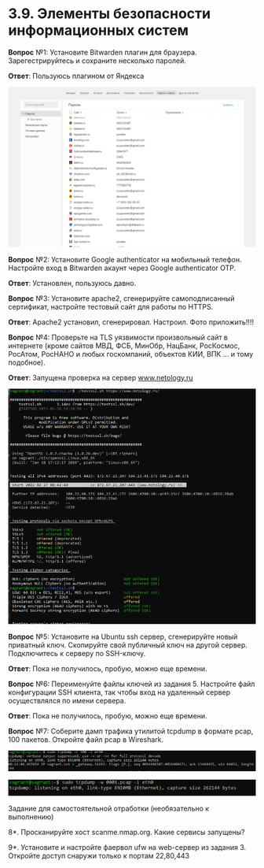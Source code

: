 # 3.9. Элементы безопасности информационных систем

**Вопрос** №1: Установите Bitwarden плагин для браузера. Зарегестрируйтесь и сохраните несколько паролей.

**Ответ**: Пользуюсь плагином от Яндекса

![img.png](img.png)

**Вопрос** №2: Установите Google authenticator на мобильный телефон. Настройте вход в Bitwarden акаунт через Google authenticator OTP.

**Ответ**: Установлен, пользуюсь давно. 

**Вопрос** №3: Установите apache2, сгенерируйте самоподписанный сертификат, настройте тестовый сайт для работы по HTTPS.

**Ответ**:  Аpache2 установил, сгенерировал. Настроил. Фото приложить!!!! 

**Вопрос** №4: Проверьте на TLS уязвимости произвольный сайт в интернете (кроме сайтов МВД, ФСБ, МинОбр, НацБанк, РосКосмос, РосАтом, РосНАНО и любых госкомпаний, объектов КИИ, ВПК ... и тому подобное).

**Ответ**:  Запущена проверка на сервер www.netology.ru 

![img_3.png](img_3.png)

**Вопрос** №5: Установите на Ubuntu ssh сервер, сгенерируйте новый приватный ключ. Скопируйте свой публичный ключ на другой сервер. Подключитесь к серверу по SSH-ключу.

**Ответ**:  Пока не получилось, пробую, можно еще времени.

**Вопрос** №6: Переименуйте файлы ключей из задания 5. Настройте файл конфигурации SSH клиента, так чтобы вход на удаленный сервер осуществлялся по имени сервера.

**Ответ**: Пока не получилось, пробую, можно еще времени.

**Вопрос** №7: Соберите дамп трафика утилитой tcpdump в формате pcap, 100 пакетов. Откройте файл pcap в Wireshark.

![img_1.png](img_1.png)

![img_2.png](img_2.png)

Задание для самостоятельной отработки (необязательно к выполнению)

8*. Просканируйте хост scanme.nmap.org. Какие сервисы запущены?

9*. Установите и настройте фаервол ufw на web-сервер из задания 3. Откройте доступ снаружи только к портам 22,80,443